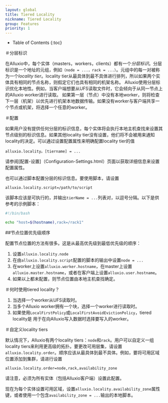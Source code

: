 ```yaml
---
layout: global
title: Tiered Locality
nickname: Tiered Locality
group: Features
priority: 1
---
```


* Table of Contents
{:toc}

＃分层标识

在Alluxio中，每个实体（masters，workers，clients）都有一个*分层标识*。分层标识是一个地址的元组，例如`（node = ...，rack = ...）`。元组中的每一对被称为一个*locality tier*。locality tier从最具体到最不具体进行排列，所以如果两个实体具有相同的节点名称，则假定它们也具有相同的机架名称。 Alluxio使用分层标识优化本地性。例如，当客户端想要从UFS读取文件时，它会倾向于从同一节点上的Alluxio worker进行读取。
如果第一层（节点）中没有本地worker，则将检查下一层（机架）以优先进行机架本地数据传输。如果没有worker与客户端共享一个节点或机架，将选择一个任意的worker。

＃配置

如果用户没有提供任何分层的标识信息，每个实体将会执行本地主机查找来设置其节点级别的标识信息。如果其他locality tier没有设置，他们将不会被用来通知locality的决定。可以通过设置配置属性来明确配置locality tier的值

```
alluxio.locality。[tiername] = ...
```

请参阅[配置-设置]（Configuration-Settings.html）页面以获取详细信息来设置配置属性。

也可以通过脚本配置分层的标识信息。要使用脚本，请设置

```
alluxio.locality.script=/path/to/script
```

该脚本应该是可执行的，并输出`tierName = ...`列表对，以逗号分隔。以下是供参考的示例脚本：

```bash
#!/bin/bash

echo "host=$(hostname),rack=/rack1"
```

##节点位置优先级顺序

配置节点位置的方法有很多。这是从最高优先级到最低优先级的顺序：

1. 设置`alluxio.locality.node`
1. 在由`alluxio.locality.script`配置的脚本的输出中设置`node = ...`
1. 在worker上设置`alluxio.worker.hostname`，在master上设置`alluxio.master.hostname`，或者在客户端上设置`alluxio.user.hostname`。
1. 如果以上都未配置，则节点位置由本地主机查找确定。

＃何时使用tiered locality？

1. 当选择一个worker从UFS读取时。
1. 当多个Alluxio worker拥有一个块，选择一个worker进行读取时。
1. 如果使用`LocalFirstPolicy`或`LocalFirstAvoidEvictionPolicy`，tiered locality是
用于在向Alluxio写入数据时选择要写入的worker。

＃自定义locality tiers

默认情况下，Alluxio有两个locality tiers：`node`和`rack`。用户可以自定义一组locality tiers来利用更高级的拓扑。要更改可用层集，请设置`alluxio.locality.order`。顺序应该从最具体到最不具体。例如，要将可用区域位置添加到集群，请进行设置

```
alluxio.locality.order=node,rack,availability_zone
```

请注意，必须为所有实体（包括Alluxio客户端）设置此配置。

现在为每个实体设置可用区域，设置`alluxio.locality.availability_zone`属性键，或者使用一个包含`availability_zone = ...`输出的本地脚本。

